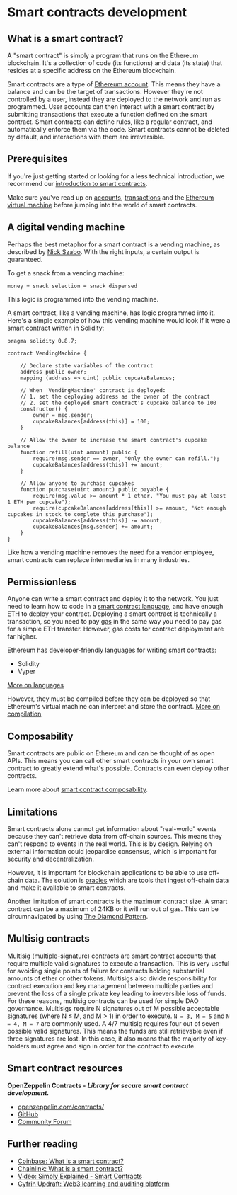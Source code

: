 # Smart contracts development

## What is a smart contract?

A "smart contract" is simply a program that runs on the Ethereum blockchain. It's a collection of code (its functions) and data (its state) that resides at a specific address on the Ethereum blockchain.

Smart contracts are a type of [Ethereum account](/developers/docs/accounts/). This means they have a balance and can be the target of transactions. However they're not controlled by a user, instead they are deployed to the network and run as programmed. User accounts can then interact with a smart contract by submitting transactions that execute a function defined on the smart contract. Smart contracts can define rules, like a regular contract, and automatically enforce them via the code. Smart contracts cannot be deleted by default, and interactions with them are irreversible.

## Prerequisites

If you're just getting started or looking for a less technical introduction, we recommend our [introduction to smart contracts](/smart-contracts/).

Make sure you've read up on [accounts](/developers/docs/accounts/), [transactions](/developers/docs/transactions/) and the [Ethereum virtual machine](/developers/docs/evm/) before jumping into the world of smart contracts.

## A digital vending machine

Perhaps the best metaphor for a smart contract is a vending machine, as described by [Nick Szabo](https://unenumerated.blogspot.com/). With the right inputs, a certain output is guaranteed.

To get a snack from a vending machine:

```
money + snack selection = snack dispensed
```

This logic is programmed into the vending machine.

A smart contract, like a vending machine, has logic programmed into it. Here's a simple example of how this vending machine would look if it were a smart contract written in Solidity:

```solidity
pragma solidity 0.8.7;

contract VendingMachine {

    // Declare state variables of the contract
    address public owner;
    mapping (address => uint) public cupcakeBalances;

    // When 'VendingMachine' contract is deployed:
    // 1. set the deploying address as the owner of the contract
    // 2. set the deployed smart contract's cupcake balance to 100
    constructor() {
        owner = msg.sender;
        cupcakeBalances[address(this)] = 100;
    }

    // Allow the owner to increase the smart contract's cupcake balance
    function refill(uint amount) public {
        require(msg.sender == owner, "Only the owner can refill.");
        cupcakeBalances[address(this)] += amount;
    }

    // Allow anyone to purchase cupcakes
    function purchase(uint amount) public payable {
        require(msg.value >= amount * 1 ether, "You must pay at least 1 ETH per cupcake");
        require(cupcakeBalances[address(this)] >= amount, "Not enough cupcakes in stock to complete this purchase");
        cupcakeBalances[address(this)] -= amount;
        cupcakeBalances[msg.sender] += amount;
    }
}
```

Like how a vending machine removes the need for a vendor employee, smart contracts can replace intermediaries in many industries.

## Permissionless

Anyone can write a smart contract and deploy it to the network. You just need to learn how to code in a [smart contract language](/languages/), and have enough ETH to deploy your contract. Deploying a smart contract is technically a transaction, so you need to pay [gas](/developers/docs/gas/) in the same way you need to pay gas for a simple ETH transfer. However, gas costs for contract deployment are far higher.

Ethereum has developer-friendly languages for writing smart contracts:

- Solidity
- Vyper

[More on languages](/languages/)

However, they must be compiled before they can be deployed so that Ethereum's virtual machine can interpret and store the contract. [More on compilation](/compiling/)

## Composability

Smart contracts are public on Ethereum and can be thought of as open APIs. This means you can call other smart contracts in your own smart contract to greatly extend what's possible. Contracts can even deploy other contracts.

Learn more about [smart contract composability](/composability/).

## Limitations

Smart contracts alone cannot get information about "real-world" events because they can't retrieve data from off-chain sources. This means they can't respond to events in the real world. This is by design. Relying on external information could jeopardise consensus, which is important for security and decentralization.

However, it is important for blockchain applications to be able to use off-chain data. The solution is [oracles](/oracles/) which are tools that ingest off-chain data and make it available to smart contracts.

Another limitation of smart contracts is the maximum contract size. A smart contract can be a maximum of 24KB or it will run out of gas. This can be circumnavigated by using [The Diamond Pattern](https://eips.ethereum.org/EIPS/eip-2535).

## Multisig contracts

Multisig (multiple-signature) contracts are smart contract accounts that require multiple valid signatures to execute a transaction. This is very useful for avoiding single points of failure for contracts holding substantial amounts of ether or other tokens. Multisigs also divide responsibility for contract execution and key management between multiple parties and prevent the loss of a single private key leading to irreversible loss of funds. For these reasons, multisig contracts can be used for simple DAO governance. Multisigs require N signatures out of M possible acceptable signatures (where N ≤ M, and M > 1) in order to execute. `N = 3, M = 5` and `N = 4, M = 7` are commonly used. A 4/7 multisig requires four out of seven possible valid signatures. This means the funds are still retrievable even if three signatures are lost. In this case, it also means that the majority of key-holders must agree and sign in order for the contract to execute.

## Smart contract resources

**OpenZeppelin Contracts -** **_Library for secure smart contract development._**

- [openzeppelin.com/contracts/](https://openzeppelin.com/contracts/)
- [GitHub](https://github.com/OpenZeppelin/openzeppelin-contracts)
- [Community Forum](https://forum.openzeppelin.com/c/general/16)

## Further reading

- [Coinbase: What is a smart contract?](https://www.coinbase.com/learn/crypto-basics/what-is-a-smart-contract)
- [Chainlink: What is a smart contract?](https://chain.link/education/smart-contracts)
- [Video: Simply Explained - Smart Contracts](https://youtu.be/ZE2HxTmxfrI)
- [Cyfrin Updraft: Web3 learning and auditing platform](https://updraft.cyfrin.io)
